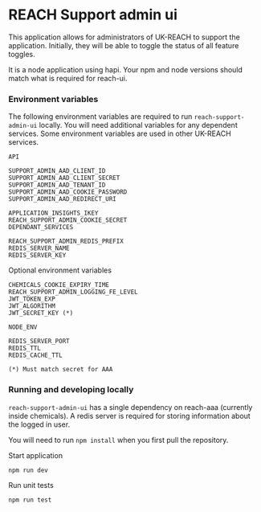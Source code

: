 # REACH Support admin ui
This application allows for administrators of UK-REACH to support the application. Initially, they will be able to toggle the status of all feature toggles.

It is a node application using hapi. Your npm and node versions should match what is required for reach-ui.

### Environment variables
The following environment variables are required to run `reach-support-admin-ui` locally. You will need additional variables for any dependent services. Some environment variables are used in other UK-REACH services.

```
API

SUPPORT_ADMIN_AAD_CLIENT_ID
SUPPORT_ADMIN_AAD_CLIENT_SECRET
SUPPORT_ADMIN_AAD_TENANT_ID
SUPPORT_ADMIN_AAD_COOKIE_PASSWORD
SUPPORT_ADMIN_AAD_REDIRECT_URI

APPLICATION_INSIGHTS_IKEY
REACH_SUPPORT_ADMIN_COOKIE_SECRET
DEPENDANT_SERVICES

REACH_SUPPORT_ADMIN_REDIS_PREFIX
REDIS_SERVER_NAME
REDIS_SERVER_KEY
```

Optional environment variables
```
CHEMICALS_COOKIE_EXPIRY_TIME
REACH_SUPPORT_ADMIN_LOGGING_FE_LEVEL
JWT_TOKEN_EXP
JWT_ALGORITHM
JWT_SECRET_KEY (*)

NODE_ENV

REDIS_SERVER_PORT
REDIS_TTL
REDIS_CACHE_TTL

(*) Must match secret for AAA
```

### Running and developing locally
`reach-support-admin-ui` has a single dependency on reach-aaa (currently inside chemicals).
A redis server is required for storing information about the logged in user.


You will need to run `npm install` when you first pull the repository.

Start application
```
npm run dev
```

Run unit tests
```
npm run test
```
